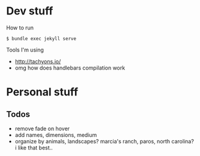 # Dev stuff

How to run

```
$ bundle exec jekyll serve
```

Tools I'm using

- http://tachyons.io/
- omg how does handlebars compilation work

# Personal stuff

## Todos

- remove fade on hover
- add names, dimensions, medium
- organize by animals, landscapes? marcia's ranch, paros, north carolina? i like that best..
